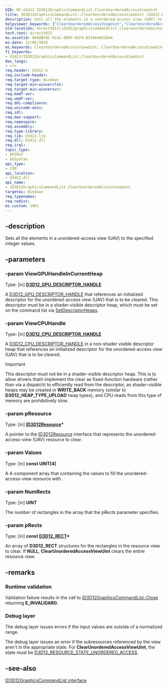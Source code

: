 ```yaml
---
UID: NF:d3d12.ID3D12GraphicsCommandList.ClearUnorderedAccessViewUint
title: ID3D12GraphicsCommandList::ClearUnorderedAccessViewUint (d3d12.h)
description: Sets all the elements in a unordered-access view (UAV) to the specified integer values.
helpviewer_keywords: ["ClearUnorderedAccessViewUint","ClearUnorderedAccessViewUint method","ClearUnorderedAccessViewUint method","ID3D12GraphicsCommandList interface","ID3D12GraphicsCommandList interface","ClearUnorderedAccessViewUint method","ID3D12GraphicsCommandList.ClearUnorderedAccessViewUint","ID3D12GraphicsCommandList::ClearUnorderedAccessViewUint","d3d12/ID3D12GraphicsCommandList::ClearUnorderedAccessViewUint","direct3d12.id3d12graphicscommandlist_clearunorderedaccessviewuint"]
old-location: direct3d12\id3d12graphicscommandlist_clearunorderedaccessviewuint.htm
tech.root: direct3d12
ms.assetid: A048BF0C-9141-4DDF-91F9-B53464033A44
ms.date: 12/05/2018
ms.keywords: ClearUnorderedAccessViewUint, ClearUnorderedAccessViewUint method, ClearUnorderedAccessViewUint method,ID3D12GraphicsCommandList interface, ID3D12GraphicsCommandList interface,ClearUnorderedAccessViewUint method, ID3D12GraphicsCommandList.ClearUnorderedAccessViewUint, ID3D12GraphicsCommandList::ClearUnorderedAccessViewUint, d3d12/ID3D12GraphicsCommandList::ClearUnorderedAccessViewUint, direct3d12.id3d12graphicscommandlist_clearunorderedaccessviewuint
f1_keywords:
- d3d12/ID3D12GraphicsCommandList.ClearUnorderedAccessViewUint
dev_langs:
- c++
req.header: d3d12.h
req.include-header: 
req.target-type: Windows
req.target-min-winverclnt: 
req.target-min-winversvr: 
req.kmdf-ver: 
req.umdf-ver: 
req.ddi-compliance: 
req.unicode-ansi: 
req.idl: 
req.max-support: 
req.namespace: 
req.assembly: 
req.type-library: 
req.lib: D3d12.lib
req.dll: D3d12.dll
req.irql: 
topic_type:
- APIRef
- kbSyntax
api_type:
- COM
api_location:
- d3d12.dll
api_name:
- ID3D12GraphicsCommandList.ClearUnorderedAccessViewUint
targetos: Windows
req.typenames: 
req.redist: 
ms.custom: 19H1
---
```


## -description

Sets all the elements in a unordered-access view (UAV) to the specified integer values.

## -parameters

### -param ViewGPUHandleInCurrentHeap

Type: [in] **[D3D12_GPU_DESCRIPTOR_HANDLE](/windows/win32/api/d3d12/ns-d3d12-d3d12_gpu_descriptor_handle)**

A [D3D12_GPU_DESCRIPTOR_HANDLE](/windows/win32/api/d3d12/ns-d3d12-d3d12_gpu_descriptor_handle) that references an initialized descriptor for the unordered-access view (UAV) that is to be cleared. This descriptor must be in a shader-visible descriptor heap, which must be set on the command list via [SetDescriptorHeaps](nf-d3d12-id3d12graphicscommandlist-setdescriptorheaps.md).

### -param ViewCPUHandle

Type: [in] **[D3D12_CPU_DESCRIPTOR_HANDLE](/windows/win32/api/d3d12/ns-d3d12-d3d12_cpu_descriptor_handle)**

A [D3D12_CPU_DESCRIPTOR_HANDLE](/windows/win32/api/d3d12/ns-d3d12-d3d12_cpu_descriptor_handle) in a non-shader visible descriptor heap that references an initialized descriptor for the unordered-access view (UAV) that is to be cleared.
          
> [!IMPORTANT]
> This descriptor must not be in a shader-visible descriptor heap. This is to allow drivers thath implement the clear as fixed-function hardware (rather than via a dispatch) to efficiently read from the descriptor, as shader-visible heaps may be created in **WRITE_BACK** memory (similar to **D3D12_HEAP_TYPE_UPLOAD** heap types), and CPU reads from this type of memory are prohibitively slow.

### -param pResource

Type: [in] **[ID3D12Resource](/windows/win32/api/d3d12/nn-d3d12-id3d12resource)\***

A pointer to the [ID3D12Resource](/windows/win32/api/d3d12/nn-d3d12-id3d12resource) interface that represents the unordered-access-view (UAV) resource to clear.
          
### -param Values

Type: [in] **const UINT[4]**

A 4-component array that containing the values to fill the unordered-access-view resource with.

### -param NumRects

Type: [in] **UINT**

The number of rectangles in the array that the *pRects* parameter specifies.

### -param pRects

Type: [in] **const [D3D12_RECT](/windows/win32/direct3d12/d3d12-rect)\***

An array of **D3D12_RECT** structures for the rectangles in the resource view to clear. If **NULL**, **ClearUnorderedAccessViewUint** clears the entire resource view.
          
## -remarks

### Runtime validation

Validation failure results in the call to [ID3D12GraphicsCommandList::Close](/windows/win32/api/d3d12/nf-d3d12-id3d12graphicscommandlist-close) returning **E_INVALIDARG**.

### Debug layer

The debug layer issues errors if the input values are outside of a normalized range.

The debug layer issues an error if the subresources referenced by the view aren't in the appropriate state. For **ClearUnorderedAccessViewUint**, the state must be [D3D12_RESOURCE_STATE_UNORDERED_ACCESS](/windows/win32/api/d3d12/ne-d3d12-d3d12_resource_states).

## -see-also

[ID3D12GraphicsCommandList interface](/windows/win32/api/d3d12/nn-d3d12-id3d12graphicscommandlist)
